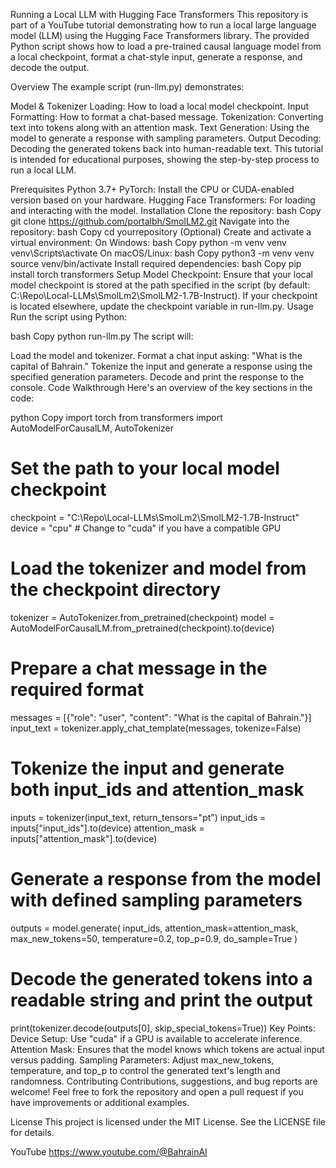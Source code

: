 Running a Local LLM with Hugging Face Transformers
This repository is part of a YouTube tutorial demonstrating how to run a local large language model (LLM) using the Hugging Face Transformers library. The provided Python script shows how to load a pre-trained causal language model from a local checkpoint, format a chat-style input, generate a response, and decode the output.

Overview
The example script (run-llm.py) demonstrates:

Model & Tokenizer Loading: How to load a local model checkpoint.
Input Formatting: How to format a chat-based message.
Tokenization: Converting text into tokens along with an attention mask.
Text Generation: Using the model to generate a response with sampling parameters.
Output Decoding: Decoding the generated tokens back into human-readable text.
This tutorial is intended for educational purposes, showing the step-by-step process to run a local LLM.

Prerequisites
Python 3.7+
PyTorch: Install the CPU or CUDA-enabled version based on your hardware.
Hugging Face Transformers: For loading and interacting with the model.
Installation
Clone the repository:
bash
Copy
git clone https://github.com/portalbh/SmolLM2.git
Navigate into the repository:
bash
Copy
cd yourrepository
(Optional) Create and activate a virtual environment:
On Windows:
bash
Copy
python -m venv venv
venv\Scripts\activate
On macOS/Linux:
bash
Copy
python3 -m venv venv
source venv/bin/activate
Install required dependencies:
bash
Copy
pip install torch transformers
Setup
Model Checkpoint:
Ensure that your local model checkpoint is stored at the path specified in the script (by default: C:\Repo\Local-LLMs\SmolLm2\SmolLM2-1.7B-Instruct). If your checkpoint is located elsewhere, update the checkpoint variable in run-llm.py.
Usage
Run the script using Python:

bash
Copy
python run-llm.py
The script will:

Load the model and tokenizer.
Format a chat input asking: "What is the capital of Bahrain."
Tokenize the input and generate a response using the specified generation parameters.
Decode and print the response to the console.
Code Walkthrough
Here's an overview of the key sections in the code:

python
Copy
import torch
from transformers import AutoModelForCausalLM, AutoTokenizer

# Set the path to your local model checkpoint
checkpoint = "C:\\Repo\\Local-LLMs\\SmolLm2\\SmolLM2-1.7B-Instruct"
device = "cpu"  # Change to "cuda" if you have a compatible GPU

# Load the tokenizer and model from the checkpoint directory
tokenizer = AutoTokenizer.from_pretrained(checkpoint)
model = AutoModelForCausalLM.from_pretrained(checkpoint).to(device)

# Prepare a chat message in the required format
messages = [{"role": "user", "content": "What is the capital of Bahrain."}]
input_text = tokenizer.apply_chat_template(messages, tokenize=False)

# Tokenize the input and generate both input_ids and attention_mask
inputs = tokenizer(input_text, return_tensors="pt")
input_ids = inputs["input_ids"].to(device)
attention_mask = inputs["attention_mask"].to(device)

# Generate a response from the model with defined sampling parameters
outputs = model.generate(
    input_ids,
    attention_mask=attention_mask,
    max_new_tokens=50,
    temperature=0.2,
    top_p=0.9,
    do_sample=True
)

# Decode the generated tokens into a readable string and print the output
print(tokenizer.decode(outputs[0], skip_special_tokens=True))
Key Points:
Device Setup: Use "cuda" if a GPU is available to accelerate inference.
Attention Mask: Ensures that the model knows which tokens are actual input versus padding.
Sampling Parameters: Adjust max_new_tokens, temperature, and top_p to control the generated text's length and randomness.
Contributing
Contributions, suggestions, and bug reports are welcome! Feel free to fork the repository and open a pull request if you have improvements or additional examples.

License
This project is licensed under the MIT License. See the LICENSE file for details.

YouTube
https://www.youtube.com/@BahrainAI
